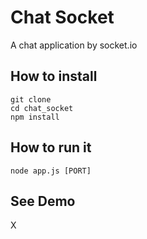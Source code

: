 # Chat Socket

A chat application by socket.io

## How to install

    git clone 
    cd chat_socket
    npm install

## How to run it

    node app.js [PORT]

## See Demo

X
